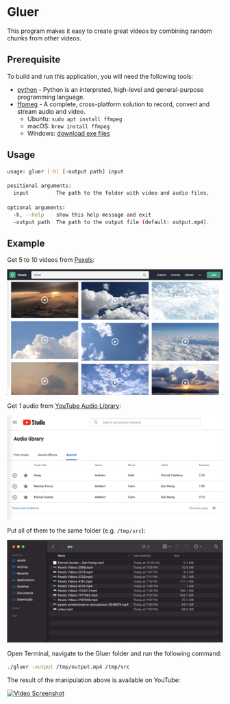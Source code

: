 # Gluer

This program makes it easy to create great videos by combining random chunks from other videos.

## Prerequisite
To build and run this application, you will need the following tools:

- [python](https://www.python.org/downloads/) - Python is an interpreted, high-level and general-purpose programming language.
- [ffpmeg](https://ffmpeg.org/download.html) - A complete, cross-platform solution to record, convert and stream audio and video.
  - Ubuntu: `sudo apt install ffmpeg`
  - macOS: `brew install ffmpeg`
  - Windows: [download exe files](https://ffmpeg.org/download.html#build-windows)


## Usage
```bash
usage: gluer [-h] [-output path] input

positional arguments:
  input         The path to the folder with video and audio files.

optional arguments:
  -h, --help    show this help message and exit
  -output path  The path to the output file (default: output.mp4).
```

## Example
Get 5 to 10 videos from [Pexels](https://www.pexels.com/search/videos/cloud/):

![Pexels Screenshot](screenshots/pexels-screenshot.png)

Get 1 audio from [YouTube Audio Library](https://youtube.com/audiolibrary):

![Pexels Screenshot](screenshots/youtube-audio-library.png)

Put all of them to the same folder (e.g. `/tmp/src`):

![Pexels Screenshot](screenshots/finder-src-folder.png)

Open Terminal, navigate to the Gluer folder and run the following command:

```bash
./gluer -output /tmp/output.mp4 /tmp/src
```

The result of the manipulation above is available on YouTube:

[![Video Screenshot](https://img.youtube.com/vi/wGfS8M6qrnw/0.jpg)](https://www.youtube.com/watch?v=wGfS8M6qrnw)
